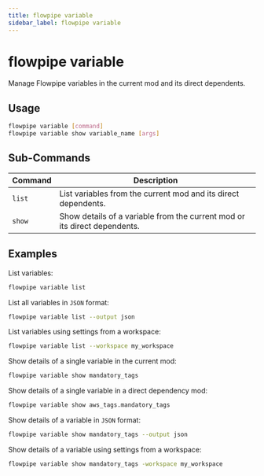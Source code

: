 ```yaml
---
title: flowpipe variable
sidebar_label: flowpipe variable
---
```


# flowpipe variable

Manage Flowpipe variables in the current mod and its direct dependents.

## Usage
```bash
flowpipe variable [command]
flowpipe variable show variable_name [args]
```


## Sub-Commands

| Command | Description
|-|-
| `list` | List variables from the current mod and its direct dependents.
| `show` | Show details of a variable from the current mod or its direct dependents.


## Examples


List variables:
```bash
flowpipe variable list
```


List all variables in `JSON` format:
```bash
flowpipe variable list --output json
```

List variables using settings from a workspace:
```bash
flowpipe variable list --workspace my_workspace
```

Show details of a single variable in the current mod:
```bash
flowpipe variable show mandatory_tags
```


Show details of a single variable in a direct dependency mod:
```bash
flowpipe variable show aws_tags.mandatory_tags
```

Show details of a variable in `JSON` format:
```bash
flowpipe variable show mandatory_tags --output json
```

Show details of a variable using settings from a workspace:
```bash
flowpipe variable show mandatory_tags -workspace my_workspace
```
